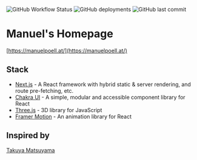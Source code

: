 ![GitHub Workflow Status](https://img.shields.io/github/workflow/status/manuelpoell/manuelpoell.github.io/Deploy%20to%20GitHub%20Pages?style=for-the-badge) ![GitHub deployments](https://img.shields.io/github/deployments/manuelpoell/manuelpoell.github.io/github-pages?style=for-the-badge) ![GitHub last commit](https://img.shields.io/github/last-commit/manuelpoell/manuelpoell.github.io?style=for-the-badge)

# Manuel's Homepage

[https://manuelpoell.at/](https://manuelpoell.at/)

## Stack

- [Next.js](https://nextjs.org/) - A React framework with hybrid static & server rendering, and route pre-fetching, etc.
- [Chakra UI](https://chakra-ui.com/) - A simple, modular and accessible component library for React
- [Three.js](https://threejs.org/) - 3D library for JavaScript
- [Framer Motion](https://www.framer.com/motion/) - An animation library for React

## Inspired by
[Takuya Matsuyama](https://www.craftz.dog/)